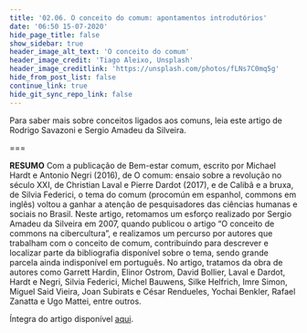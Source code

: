 ```yaml
---
title: '02.06. O conceito do comum: apontamentos introdutórios'
date: '06:50 15-07-2020'
hide_page_title: false
show_sidebar: true
header_image_alt_text: 'O conceito do comum'
header_image_credit: 'Tiago Aleixo, Unsplash'
header_image_creditlink: 'https://unsplash.com/photos/fLNs7C0mq5g'
hide_from_post_list: false
continue_link: true
hide_git_sync_repo_link: false
---
```


Para saber mais sobre conceitos ligados aos comuns, leia este artigo de Rodrigo Savazoni e Sergio Amadeu da Silveira.

===

**RESUMO** Com a publicação de Bem-estar comum, escrito por Michael Hardt e Antonio Negri (2016), de O comum: ensaio sobre a revolução no século XXI, de Christian Laval e Pierre Dardot (2017), e de Calibã e a bruxa, de Silvia Federici, o tema do comum (procomún em espanhol, commons em inglês) voltou a ganhar a atenção de pesquisadores das ciências humanas e sociais no Brasil. Neste artigo, retomamos um esforço realizado por Sergio Amadeu da Silveira em 2007, quando publicou o artigo “O conceito de commons na cibercultura”, e realizamos um percurso por autores que trabalham com o conceito de comum, contribuindo para descrever e localizar parte da bibliografia disponível sobre o tema, sendo grande parcela ainda indisponível em português. No artigo, tratamos da obra de autores como Garrett Hardin, Elinor Ostrom, David Bollier, Laval e Dardot, Hardt e Negri, Silvia Federici, Michel Bauwens, Silke Helfrich, Imre Simon, Miguel Said Vieira, Joan Subirats e César Rendueles, Yochai Benkler, Rafael Zanatta e Ugo Mattei, entre outros.

Íntegra do artigo disponível [aqui](http://revista.ibict.br/liinc/article/view/4150).